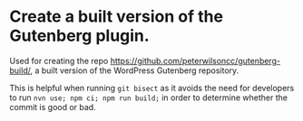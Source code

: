 # Create a built version of the Gutenberg plugin.

Used for creating the repo https://github.com/peterwilsoncc/gutenberg-build/, a built version of the WordPress Gutenberg repository.

This is helpful when running `git bisect` as it avoids the need for developers to run `nvn use; npm ci; npm run build;` in order to determine whether the commit is good or bad.
